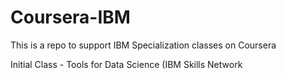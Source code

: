 # Coursera-IBM
This is a repo to support IBM Specialization classes on Coursera

Initial Class - Tools for Data Science (IBM Skills Network
